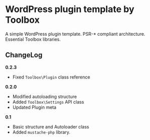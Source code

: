 # WordPress plugin template by Toolbox
A simple WordPress plugin template. PSR-* compliant architecture. Essential Toolbox libraries.

ChangeLog
---------
**0.2.3**
- Fixed `Toolbox\Plugin` class reference

**0.2.0**
- Modified autoloading structure
- Added `Toolbox\Settings` API class
- Updated Plugin meta

**0.1**
- Basic structure and Autoloader class
- Added `mustache-php` library.